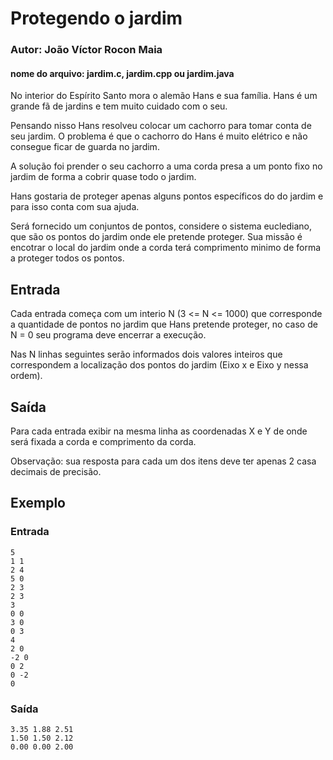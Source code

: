 # Protegendo o jardim
### Autor: João Víctor Rocon Maia
#### nome do arquivo: jardim.c, jardim.cpp ou jardim.java

No interior do Espírito Santo mora o alemão Hans e sua família. Hans é um grande fã de jardins e tem muito cuidado com o seu.

Pensando nisso Hans resolveu colocar um cachorro para tomar conta de seu jardim. O problema é que o cachorro do Hans é muito elétrico e não consegue ficar de guarda no jardim.

A solução foi prender o seu cachorro a uma corda presa a um ponto fixo no jardim de forma a cobrir quase todo o jardim.

Hans gostaria de proteger apenas alguns pontos específicos do do jardim e para isso conta com sua ajuda.

Será fornecido um conjuntos de pontos, considere o sistema euclediano, que são os pontos do jardim onde ele pretende proteger. Sua missão é encotrar o local do jardim onde a corda terá comprimento minimo de forma a proteger todos os pontos.

## Entrada

Cada entrada começa com um interio N (3 <= N <= 1000) que corresponde a quantidade de pontos no jardim que Hans pretende proteger, no caso de N = 0 seu programa deve encerrar a execução.

Nas N linhas seguintes serão informados dois valores inteiros que correspondem a localização dos pontos do jardim (Eixo x e Eixo y nessa ordem).

## Saída

Para cada entrada exibir na mesma linha as coordenadas X e Y de onde será fixada a corda e comprimento da corda.

Observação: sua resposta para cada um dos itens deve ter apenas 2 casa decimais de precisão.

## Exemplo

### Entrada

    5
    1 1
    2 4
    5 0
    2 3
    2 3
    3
    0 0
    3 0
    0 3
    4
    2 0
    -2 0
    0 2
    0 -2
    0

### Saída

    3.35 1.88 2.51
    1.50 1.50 2.12
    0.00 0.00 2.00

